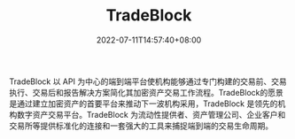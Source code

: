 ﻿---
weight: 
title: "TradeBlock"
description: "TradeBlock是全球领先的数字货币机构交易工具供应商"
date: 2022-07-11T14:57:40+08:00
lastmod: 2022-07-11T14:57:40+08:00
draft: false
authors: ["Simon"]
featuredImage: "tradeblock.jpg"
link: "https://tradeblock.com/"
tags: ["数据收集","TradeBlock"]
categories: ["navigation"]
navigation: ["数据收集"]
lightgallery: true
toc: true
pinned: false
recommend: false
recommend1: false
---
TradeBlock 以 API 为中心的端到端平台使机构能够通过专门构建的交易前、交易执行、交易后和报告解决方案简化其加密资产交易工作流程。TradeBlock的愿景是通过建立加密资产的首要平台来推动下一波机构采用，TradeBlock 是领先的机构数字资产交易平台。TradeBlock 为流动性提供者、资产管理公司、企业客户和交易所等提供标准化的连接和一套强大的工具来捕捉端到端的交易生命周期。
